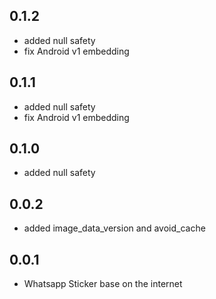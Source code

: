 ## 0.1.2

- added null safety
- fix Android v1 embedding

## 0.1.1

- added null safety
- fix Android v1 embedding

## 0.1.0

- added null safety

## 0.0.2

- added image_data_version and avoid_cache

## 0.0.1

- Whatsapp Sticker base on the internet
